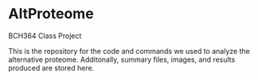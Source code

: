 # AltProteome
BCH364 Class Project 

This is the repository for the code and commands we used to analyze the alternative proteome. Additonally, summary files, images, and results produced are stored here.
